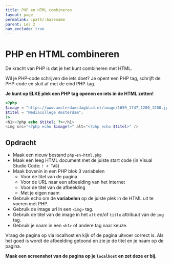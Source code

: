 ```yaml
---
title: PHP en HTML combineren
layout: page
permalink: :path/:basename
parent: Les 2
nav_exclude: true
---
```


# PHP en HTML combineren

De kracht van PHP is dat je het kunt combineren met HTML.

Wil je PHP-code schrijven die iets doet? Je opent een PHP tag, schrijft de PHP-code en sluit af met de eind PHP-tag.

**Je kunt op ELKE plek een PHP tag openen en iets in de HTML zetten!**

```php
<?php
$image = "https://www.amsterdamsdagblad.nl/image/1659_1747_1200_1200.jpg";
$titel = "Mediacollege Amsterdam";
?>
<h1><?php echo $titel; ?></h1>
<img src="<?php echo $image?>" alt="<?php echo $titel>" />
 ```

## Opdracht

- Maak een nieuw bestand `php-en-html.php`
- Maak een leeg HTML document met de juiste start code (in Visual Studio Code: `! + TAB`)
- Maak bovenin in een PHP blok 3 variabelen
  - Voor de titel van de pagina
  - Voor de URL naar een afbeelding van het internet
  - Voor de titel van de afbeelding
  - Met je eigen naam
- Gebruik echo om de **variabelen** op de juiste plek in de HTML uit te voeren met PHP.
- Gebruik de image url in een `<img>` tag.
- Gebruik de titel van de image in het `alt` en/of `title` attribuut van de `img` tag.
- Gebruik je naam in een `<h1>` of andere tag naar keuze.

Vraag de pagina op via localhost en kijk of de pagina uitvoer correct is.
Als het goed is wordt de afbeelding getoond en zie je de titel en je naam op de pagina.

**Maak een screenshot van de pagina op je `localhost` en zet deze er bij.**
